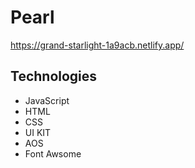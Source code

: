 # Pearl
https://grand-starlight-1a9acb.netlify.app/

## Technologies
- JavaScript
- HTML
- CSS
- UI KIT
- AOS
- Font Awsome
